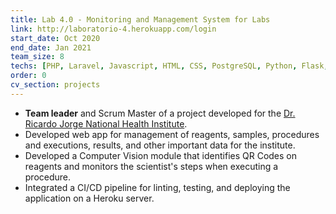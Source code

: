 ```yaml
---
title: Lab 4.0 - Monitoring and Management System for Labs
link: http://laboratorio-4.herokuapp.com/login
start_date: Oct 2020
end_date: Jan 2021
team_size: 8
techs: [PHP, Laravel, Javascript, HTML, CSS, PostgreSQL, Python, Flask, OpenCV, Docker, Heroku, Gitlab CI/CD]
order: 0
cv_section: projects
---
```

* **Team leader** and Scrum Master of a project developed for the [Dr. Ricardo Jorge National Health Institute](http://www.insa.pt).
* Developed web app for management of reagents, samples, procedures and executions, results, and other important data for the institute.
* Developed a Computer Vision module that identifies QR Codes on reagents and monitors the scientist's steps when executing a procedure.
* Integrated a CI/CD pipeline for linting, testing, and deploying the application on a Heroku server.